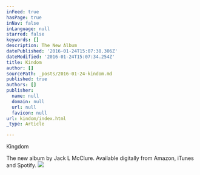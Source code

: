 ```yaml
---
inFeed: true
hasPage: true
inNav: false
inLanguage: null
starred: false
keywords: []
description: The New Album
datePublished: '2016-01-24T15:07:38.306Z'
dateModified: '2016-01-24T15:07:34.254Z'
title: Kindom
author: []
sourcePath: _posts/2016-01-24-kindom.md
published: true
authors: []
publisher:
  name: null
  domain: null
  url: null
  favicon: null
url: kindom/index.html
_type: Article

---
```

Kingdom

The new album by Jack L McClure. Available digitally from Amazon, iTunes and Spotify.
![](https://s3-us-west-2.amazonaws.com/the-grid-img/p/650f12ef57b8d8fca23b71c9fc84569b847dd6df.jpg)